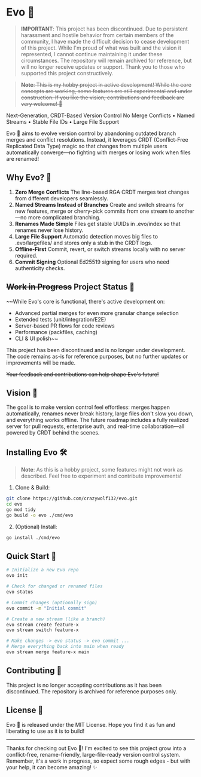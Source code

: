 # Evo 🌿

> **IMPORTANT**: This project has been discontinued. Due to persistent harassment and hostile behavior from certain members of the community, I have made the difficult decision to cease development of this project. While I'm proud of what was built and the vision it represented, I cannot continue maintaining it under these circumstances. The repository will remain archived for reference, but will no longer receive updates or support. Thank you to those who supported this project constructively.

> ~~**Note**: This is my hobby project in active development! While the core concepts are working, some features are still experimental and under construction. If you like the vision, contributions and feedback are very welcome! 🚧~~

Next-Generation, CRDT-Based Version Control
No Merge Conflicts • Named Streams • Stable File IDs • Large File Support

Evo 🌿 aims to evolve version control by abandoning outdated branch merges and conflict resolutions. Instead, it leverages CRDT (Conflict-Free Replicated Data Type) magic so that changes from multiple users automatically converge—no fighting with merges or losing work when files are renamed!

## Why Evo? 🌿

1. **Zero Merge Conflicts**
   The line-based RGA CRDT merges text changes from different developers seamlessly.
2. **Named Streams Instead of Branches**
   Create and switch streams for new features, merge or cherry-pick commits from one stream to another—no more complicated branching.
3. **Renames Made Simple**
   Files get stable UUIDs in .evo/index so that renames never lose history.
4. **Large File Support**
   Automatic detection moves big files to .evo/largefiles/ and stores only a stub in the CRDT logs.
5. **Offline-First**
   Commit, revert, or switch streams locally with no server required.
6. **Commit Signing**
   Optional Ed25519 signing for users who need authenticity checks.

## ~~Work in Progress~~ Project Status 🌿

~~While Evo's core is functional, there's active development on:
- Advanced partial merges for even more granular change selection
- Extended tests (unit/integration/E2E)
- Server-based PR flows for code reviews
- Performance (packfiles, caching)
- CLI & UI polish~~

This project has been discontinued and is no longer under development. The code remains as-is for reference purposes, but no further updates or improvements will be made.

~~Your feedback and contributions can help shape Evo's future!~~

## Vision 🌿

The goal is to make version control feel effortless: merges happen automatically, renames never break history, large files don't slow you down, and everything works offline. The future roadmap includes a fully realized server for pull requests, enterprise auth, and real-time collaboration—all powered by CRDT behind the scenes.

## Installing Evo 🛠️

> **Note**: As this is a hobby project, some features might not work as described. Feel free to experiment and contribute improvements!

1. Clone & Build:
```bash
git clone https://github.com/crazywolf132/evo.git
cd evo
go mod tidy
go build -o evo ./cmd/evo
```

2. (Optional) Install:
```bash
go install ./cmd/evo
```

## Quick Start 🚀

```bash
# Initialize a new Evo repo
evo init

# Check for changed or renamed files
evo status

# Commit changes (optionally sign)
evo commit -m "Initial commit"

# Create a new stream (like a branch)
evo stream create feature-x
evo stream switch feature-x

# Make changes -> evo status -> evo commit ...
# Merge everything back into main when ready
evo stream merge feature-x main
```

## Contributing 💪

This project is no longer accepting contributions as it has been discontinued. The repository is archived for reference purposes only.

## License 📜

Evo 🌿 is released under the MIT License. Hope you find it as fun and liberating to use as it is to build!

---

Thanks for checking out Evo 🌿! I'm excited to see this project grow into a conflict-free, rename-friendly, large-file-ready version control system. Remember, it's a work in progress, so expect some rough edges - but with your help, it can become amazing! ✨
